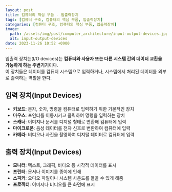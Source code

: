 ```yaml
---
layout: post
title: 컴퓨터의 핵심 부품 - 입출력장치
tags: [컴퓨터 구조, 컴퓨터의 핵심 부품, 입출력장치]
categories: [컴퓨터 구조, 컴퓨터의 핵심 부품, 입출력장치]
image:
  path: /assets/img/post/computer_architecture/input-output-devices.jpg
  alt: input-output-devices
date: 2023-11-26 10:52 +0900
---
```


입출력 장치는(I/O devices)는 **컴퓨터와 사용자 또는 다른 시스템 간의 데이터 교환을 가능하게 하는 주변기기**이다. <br> 이 장치들은 데이터를 컴퓨터 시스템으로 입력하거나, 시스템에서 처리된 데이터를 외부로 출력하는 역할을 한다.

## 입력 장치(Input Devices)

- **키보드**: 문자, 숫자, 명령을 컴퓨터로 입력하기 위한 기본적인 장치
- **마우스**: 포인터를 이동시키고 클릭하여 명령을 입력하는 장치
- **스캐너**: 이미지나 문서를 디지털 형태로 변환해 컴퓨터에 입력
- **마이크로폰**: 음성 데이터를 전자 신호로 변환하여 컴퓨터에 입력
- **카메라**: 비디오나 사진을 촬영하여 디지털 데이터로 컴퓨터에 입력

## 출력 장치(Input Devices)

- **모니터**: 텍스트, 그래픽, 비디오 등 시각적 데이터를 표시
- **프린터**: 문서나 이미지를 종이에 인쇄
- **스피커**: 오디오 파일이나 시스템 사운드를 들을 수 있게 해줌
- **프로젝터**: 이미지나 비디오를 큰 화면에 표시
